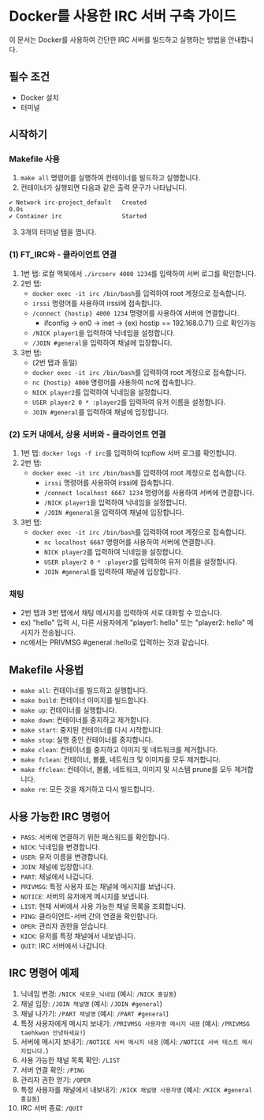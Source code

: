 # Docker를 사용한 IRC 서버 구축 가이드

이 문서는 Docker를 사용하여 간단한 IRC 서버를 빌드하고 실행하는 방법을 안내합니다.

## 필수 조건
- Docker 설치
- 터미널

## 시작하기
### Makefile 사용
1. `make all` 명령어를 실행하여 컨테이너를 빌드하고 실행합니다.
2. 컨테이너가 실행되면 다음과 같은 출력 문구가 나타납니다.


```
✔ Network irc-project_default	Created                                        0.0s
✔ Container irc       			Started
```

3. 3개의 터미널 탭을 엽니다.

### (1) FT_IRC와 - 클라이언트 연결
1. 1번 탭: 로컬 맥북에서 `./ircserv 4000 1234`를 입력하여 서버 로그를 확인합니다.
2. 2번 탭:
   - `docker exec -it irc /bin/bash`를 입력하여 root 계정으로 접속합니다.
   - `irssi` 명령어를 사용하여 irssi에 접속합니다.
   - `/connect {hostip} 4000 1234` 명령어를 사용하여 서버에 연결합니다.
		- ifconfig -> en0 -> inet -> {ex) hostip == 192.168.0.71} 으로 확인가능
   - `/NICK player1`을 입력하여 닉네임을 설정합니다.
   - `/JOIN #general`을 입력하여 채널에 입장합니다.
3. 3번 탭:
   - (2번 탭과 동일)
   - `docker exec -it irc /bin/bash`를 입력하여 root 계정으로 접속합니다.
   - `nc {hostip} 4000` 명령어를 사용하여 nc에 접속합니다.
   - `NICK player2`를 입력하여 닉네임을 설정합니다.
   - `USER player2 0 * :player2`를 입력하여 유저 이름을 설정합니다.
   - `JOIN #general`를 입력하여 채널에 입장합니다.


### (2) 도커 내에서, 상용 서버와 - 클라이언트 연결
1. 1번 탭: `docker logs -f irc`를 입력하여 tcpflow 서버 로그를 확인합니다.
2. 2번 탭:
	- `docker exec -it irc /bin/bash`를 입력하여 root 계정으로 접속합니다.
		- `irssi` 명령어를 사용하여 irssi에 접속합니다.
		- `/connect localhost 6667 1234` 명령어를 사용하여 서버에 연결합니다.
		- `/NICK player1`을 입력하여 닉네임을 설정합니다.
		- `/JOIN #general`을 입력하여 채널에 입장합니다.
3. 3번 탭:
	- `docker exec -it irc /bin/bash`를 입력하여 root 계정으로 접속합니다.
		- `nc localhost 6667` 명령어를 사용하여 서버에 연결합니다.
		- `NICK player2`를 입력하여 닉네임을 설정합니다.
		- `USER player2 0 * :player2`를 입력하여 유저 이름을 설정합니다.
		- `JOIN #general`를 입력하여 채널에 입장합니다.


### 채팅
  - 2번 탭과 3번 탭에서 채팅 메시지를 입력하여 서로 대화할 수 있습니다.
  - ex) "hello" 입력 시, 다른 사용자에게 "player1: hello" 또는 "player2: hello" 메시지가 전송됩니다.
  - nc에서는 PRIVMSG #general :hello로 입력하는 것과 같습니다.

## Makefile 사용법
  - `make all`: 컨테이너를 빌드하고 실행합니다.
  - `make build`: 컨테이너 이미지를 빌드합니다.
  - `make up`: 컨테이너를 실행합니다.
  - `make down`: 컨테이너를 중지하고 제거합니다.
  - `make start`: 중지된 컨테이너를 다시 시작합니다.
  - `make stop`: 실행 중인 컨테이너를 중지합니다.
  - `make clean`: 컨테이너를 중지하고 이미지 및 네트워크를 제거합니다.
  - `make fclean`: 컨테이너, 볼륨, 네트워크 및 이미지를 모두 제거합니다.
  - `make ffclean`: 컨테이너, 볼륨, 네트워크, 이미지 및 시스템 prune를 모두 제거합니다.
  - `make re`: 모든 것을 제거하고 다시 빌드합니다.

## 사용 가능한 IRC 명령어
  - `PASS`: 서버에 연결하기 위한 패스워드를 확인합니다.
  - `NICK`: 닉네임을 변경합니다.
  - `USER`: 유저 이름을 변경합니다.
  - `JOIN`: 채널에 입장합니다.
  - `PART`: 채널에서 나갑니다.
  - `PRIVMSG`: 특정 사용자 또는 채널에 메시지를 보냅니다.
  - `NOTICE`: 서버의 유저에게 메시지를 보냅니다.
  - `LIST`: 현재 서버에서 사용 가능한 채널 목록을 조회합니다.
  - `PING`: 클라이언트-서버 간의 연결을 확인합니다.
  - `OPER`: 관리자 권한을 얻습니다.
  - `KICK`: 유저를 특정 채널에서 내보냅니다.
  - `QUIT`: IRC 서버에서 나갑니다.

## IRC 명령어 예제
1. 닉네임 변경: `/NICK 새로운_닉네임` (예시: `/NICK 홍길동`)
2. 채널 입장: `/JOIN 채널명` (예시: `/JOIN #general`)
3. 채널 나가기: `/PART 채널명` (예시: `/PART #general`)
4. 특정 사용자에게 메시지 보내기: `/PRIVMSG 사용자명 메시지 내용` (예시: `/PRIVMSG taehkwon 안녕하세요!`)
5. 서버에 메시지 보내기: `/NOTICE 서버 메시지 내용` (예시: `/NOTICE 서버 테스트 메시지입니다.`)
6. 사용 가능한 채널 목록 확인: `/LIST`
7. 서버 연결 확인: `/PING`
8. 관리자 권한 얻기: `/OPER`
9. 특정 사용자를 채널에서 내보내기: `/KICK 채널명 사용자명` (예시: `/KICK #general 홍길동`)
10. IRC 서버 종료: `/QUIT`

